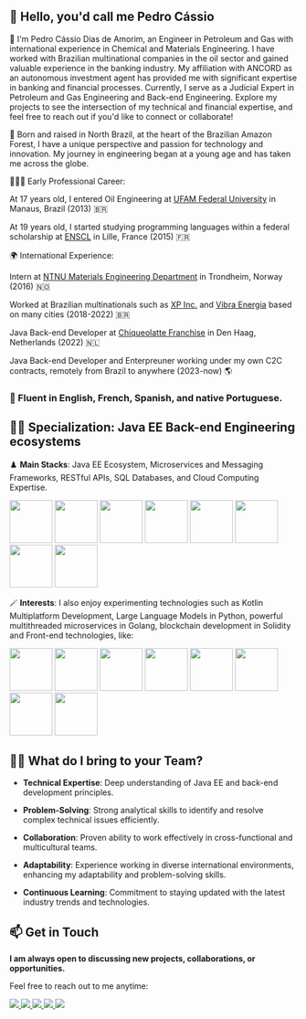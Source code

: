 👋 Hello, you'd call me Pedro Cássio
-
🌱 I'm Pedro Cássio Dias de Amorim, an Engineer in Petroleum and Gas with international experience in Chemical and Materials Engineering. I have worked with Brazilian multinational companies in the oil sector and gained valuable experience in the banking industry. My affiliation with ANCORD as an autonomous investment agent has provided me with significant expertise in banking and financial processes. Currently, I serve as a Judicial Expert in Petroleum and Gas Engineering and Back-end Engineering. Explore my projects to see the intersection of my technical and financial expertise, and feel free to reach out if you'd like to connect or collaborate!

🌱 Born and raised in North Brazil, at the heart of the Brazilian Amazon Forest, I have a unique perspective and passion for technology and innovation. My journey in engineering began at a young age and has taken me across the globe.

👨🏾‍🎓 Early Professional Career:

At 17 years old, I entered Oil Engineering at [UFAM Federal University](https://ufam.edu.br/) in Manaus, Brazil (2013) 🇧🇷

At 19 years old, I started studying programming languages within a federal scholarship at [ENSCL](https://www.ensc-lille.fr/fr/) in Lille, France (2015) 🇫🇷

🌍 International Experience:

Intern at [NTNU Materials Engineering Department](https://www.ntnu.edu/ima) in Trondheim, Norway (2016) 🇳🇴

Worked at Brazilian multinationals such as [XP Inc.](https://www.xpi.com.br/) and [Vibra Energia](https://www.vibraenergia.com.br/) based on many cities (2018-2022) 🇧🇷

Java Back-end Developer at [Chiqueolatte Franchise](https://chiqueolatte.com/) in Den Haag, Netherlands (2022) 🇳🇱

Java Back-end Developer and Enterpreuner working under my own C2C contracts, remotely from Brazil to anywhere (2023-now) 🌎

<h3>💫 Fluent in English, French, Spanish, and native Portuguese.</h3>

🫶🏿 Specialization: Java EE Back-end Engineering ecosystems
-
♟️ **Main Stacks**: Java EE Ecosystem, Microservices and Messaging Frameworks, RESTful APIs, SQL Databases, and Cloud Computing Expertise.

<div display= "inline" >
<img width='75' height='75' src="https://cdn.jsdelivr.net/gh/devicons/devicon@latest/icons/java/java-original-wordmark.svg" />   
<img width='75' height='75' src="https://cdn.jsdelivr.net/gh/devicons/devicon@latest/icons/spring/spring-original-wordmark.svg" />   
<img width='75' height='75' src="https://cdn.jsdelivr.net/gh/devicons/devicon@latest/icons/quarkus/quarkus-original.svg" />
<img width='75' height='75' src="https://cdn.jsdelivr.net/gh/devicons/devicon@latest/icons/hibernate/hibernate-original-wordmark.svg" />
<img width='75' height='75' src="https://cdn.jsdelivr.net/gh/devicons/devicon@latest/icons/apachekafka/apachekafka-original-wordmark.svg" />
<img width='75' height='75' src="https://cdn.jsdelivr.net/gh/devicons/devicon@latest/icons/postgresql/postgresql-original-wordmark.svg" />
<img width='75' height='75' src="https://cdn.jsdelivr.net/gh/devicons/devicon@latest/icons/amazonwebservices/amazonwebservices-original-wordmark.svg" />
<img width='75' height='75' src="https://cdn.jsdelivr.net/gh/devicons/devicon@latest/icons/googlecloud/googlecloud-original-wordmark.svg" />
</div>



🪄 **Interests**: I also enjoy experimenting technologies such as Kotlin Multiplatform Development, Large Language Models in Python, powerful multithreaded microservices in Golang, blockchain development in Solidity and Front-end technologies, like:

<div display="inline">
<img width='75' height='75' src="https://cdn.jsdelivr.net/gh/devicons/devicon@latest/icons/kotlin/kotlin-original-wordmark.svg" />
<img width='75' height='75' src="https://cdn.jsdelivr.net/gh/devicons/devicon@latest/icons/python/python-original-wordmark.svg" />
<img width='75' height='75' src="https://cdn.jsdelivr.net/gh/devicons/devicon@latest/icons/go/go-original-wordmark.svg" />
<img width='75' height='75' src="https://cdn.jsdelivr.net/gh/devicons/devicon@latest/icons/solidity/solidity-original.svg" />
<img width='75' height='75' src="https://cdn.jsdelivr.net/gh/devicons/devicon@latest/icons/javascript/javascript-original.svg" />      
<img width='75' height='75' src="https://cdn.jsdelivr.net/gh/devicons/devicon@latest/icons/typescript/typescript-original.svg" />
<img width='75' height='75' src="https://cdn.jsdelivr.net/gh/devicons/devicon@latest/icons/react/react-original-wordmark.svg" />
<img width='75' height='75' src="https://cdn.jsdelivr.net/gh/devicons/devicon@latest/icons/angular/angular-original.svg" />

</div>       



🥷🏼 What do I bring to your Team?
-

  - **Technical Expertise**: Deep understanding of Java EE and back-end development principles.
    
  - **Problem-Solving**: Strong analytical skills to identify and resolve complex technical issues efficiently.

  - **Collaboration**: Proven ability to work effectively in cross-functional and multicultural teams.
    
  - **Adaptability**: Experience working in diverse international environments, enhancing my adaptability and problem-solving skills.
  
  - **Continuous Learning**: Commitment to staying updated with the latest industry trends and technologies.


📫 Get in Touch
-
**I am always open to discussing new projects, collaborations, or opportunities.**

Feel free to reach out to me anytime:

<div display="inline">
<a href="https://www.linkedin.com/in/pedrocassioamorim/">
<img src="https://img.shields.io/badge/linkedin-%230077B5.svg?style=for-the-badge&logo=linkedin&logoColor=white" />
</a>

<a href="https://www.instagram.com/pedrocasssio/">
<img src="https://img.shields.io/badge/Instagram-%23E4405F.svg?style=for-the-badge&logo=Instagram&logoColor=white" />
</a>

<a href="https://wa.me/5591992331623">
<img src="https://img.shields.io/badge/WhatsApp-25D366?style=for-the-badge&logo=whatsapp&logoColor=white" />
</a>


<a href="mailto:amorimpedrocassio@gmail.com">
<img src="https://img.shields.io/badge/Gmail-D14836?style=for-the-badge&logo=gmail&logoColor=white" />
</a>

<a href="mailto:amorimpedrocassio@hotmail.com">
<img src="https://img.shields.io/badge/Microsoft_Outlook-0078D4?style=for-the-badge&logo=microsoft-outlook&logoColor=white" />
</a>


</div>
